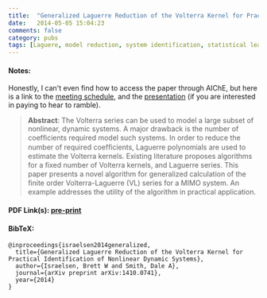 ```yaml
---
title:  "Generalized Laguerre Reduction of the Volterra Kernel for Practical Identification of Nonlinear Dynamic Systems"
date:   2014-05-05 15:04:23
comments: false
category: pubs
tags: [Laguere, model reduction, system identification, statistical learning, Volterra]
---
```

#### Notes:
Honestly, I can't even find how to access the paper through AIChE, but here is a link to the [meeting schedule][meeting], and the [presentation][presentation] (if you are interested in paying to hear to ramble).

> **Abstract**: The Volterra series can be used to model a large subset of nonlinear, dynamic systems. A major drawback is the number of coefﬁcients required model such systems. In order to reduce the number of required coefﬁcients, Laguerre polynomials are used to estimate the Volterra kernels. Existing literature proposes algorithms for a ﬁxed number of Volterra kernels, and Laguerre series. This paper presents a novel algorithm for generalized calculation of the ﬁnite order Volterra-Laguerre (VL) series for a MIMO system. An example addresses the utility of the algorithm in practical application.

#### PDF Link(s): [pre-print][arxiv]

#### BibTeX:
``` TeX
@inproceedings{israelsen2014generalized,
  title={Generalized Laguerre Reduction of the Volterra Kernel for Practical Identification of Nonlinear Dynamic Systems},
  author={Israelsen, Brett W and Smith, Dale A},
  journal={arXiv preprint arXiv:1410.0741},
  year={2014}
}
```

[meeting]:      https://aiche.confex.com/aiche/s14/webprogram/Session27102.html
[presentation]: http://www.aiche.org/academy/videos/conference-presentations/generalized-laguerre-reduction-volterra-kernel-practical-identification-mimo-system
[arxiv]:        https://arxiv.org/abs/1410.0741

